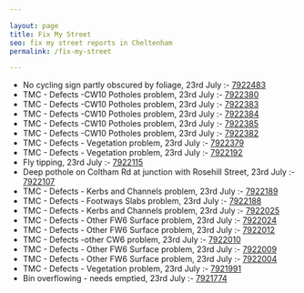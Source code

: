 ```yaml
---

layout: page
title: Fix My Street
seo: fix my street reports in Cheltenham
permalink: /fix-my-street

---
```


<!-- fix_marker starts -->

- No cycling sign partly obscured by foliage, 23rd July :- [7922483](https://www.fixmystreet.com/report/7922483)
- TMC - Defects -CW10 Potholes problem, 23rd July :- [7922380](https://www.fixmystreet.com/report/7922380)
- TMC - Defects -CW10 Potholes problem, 23rd July :- [7922383](https://www.fixmystreet.com/report/7922383)
- TMC - Defects -CW10 Potholes problem, 23rd July :- [7922384](https://www.fixmystreet.com/report/7922384)
- TMC - Defects -CW10 Potholes problem, 23rd July :- [7922385](https://www.fixmystreet.com/report/7922385)
- TMC - Defects -CW10 Potholes problem, 23rd July :- [7922382](https://www.fixmystreet.com/report/7922382)
- TMC - Defects - Vegetation problem, 23rd July :- [7922379](https://www.fixmystreet.com/report/7922379)
- TMC - Defects - Vegetation problem, 23rd July :- [7922192](https://www.fixmystreet.com/report/7922192)
- Fly tipping, 23rd July :- [7922115](https://www.fixmystreet.com/report/7922115)
- Deep pothole on Coltham Rd at junction with Rosehill Street, 23rd July :- [7922107](https://www.fixmystreet.com/report/7922107)
- TMC - Defects - Kerbs and Channels problem, 23rd July :- [7922189](https://www.fixmystreet.com/report/7922189)
- TMC - Defects - Footways Slabs problem, 23rd July :- [7922188](https://www.fixmystreet.com/report/7922188)
- TMC - Defects - Kerbs and Channels problem, 23rd July :- [7922025](https://www.fixmystreet.com/report/7922025)
- TMC - Defects - Other FW6  Surface problem, 23rd July :- [7922024](https://www.fixmystreet.com/report/7922024)
- TMC - Defects - Other FW6  Surface problem, 23rd July :- [7922012](https://www.fixmystreet.com/report/7922012)
- TMC - Defects -other CW6 problem, 23rd July :- [7922010](https://www.fixmystreet.com/report/7922010)
- TMC - Defects - Other FW6  Surface problem, 23rd July :- [7922009](https://www.fixmystreet.com/report/7922009)
- TMC - Defects - Other FW6  Surface problem, 23rd July :- [7922004](https://www.fixmystreet.com/report/7922004)
- TMC - Defects - Vegetation problem, 23rd July :- [7921991](https://www.fixmystreet.com/report/7921991)
- Bin overflowing - needs emptied, 23rd July :- [7921774](https://www.fixmystreet.com/report/7921774)

<!-- fix_marker ends -->